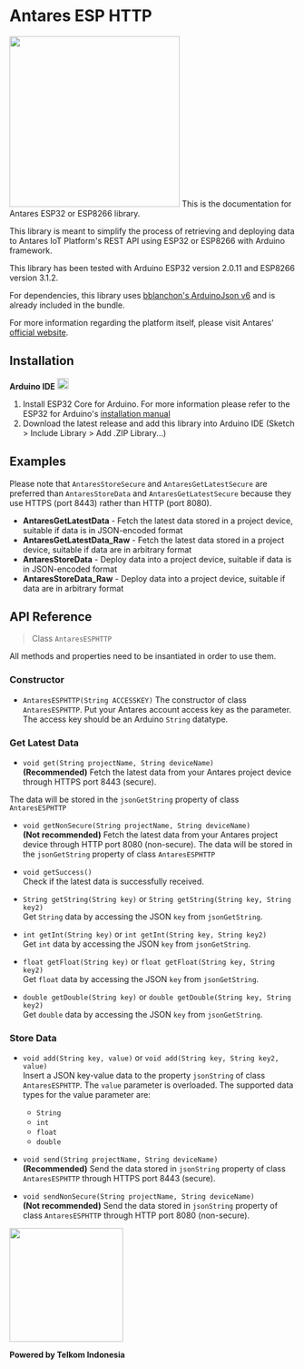 # Antares ESP HTTP  
<img src="http://i64.tinypic.com/2gsmuxc.jpg" width="300">  
This is the documentation for Antares ESP32 or ESP8266 library.  

This library is meant to simplify the process of retrieving and deploying data to Antares IoT Platform's REST API using ESP32 or ESP8266 with Arduino framework.  

This library has been tested with Arduino ESP32 version 2.0.11 and ESP8266 version 3.1.2.

For dependencies, this library uses [bblanchon's ArduinoJson v6](https://github.com/bblanchon/ArduinoJson/releases/tag/v6.21.3) and is already included in the bundle.    

For more information regarding the platform itself, please visit Antares' [official website](https://antares.id/).

## Installation  
**Arduino IDE** <img src="https://camo.githubusercontent.com/647cefc4a331bc5ab2a760d3c731b9d0b3f1259b/68747470733a2f2f7777772e61726475696e6f2e63632f66617669636f6e2e69636f" width="20">  
1. Install ESP32 Core for Arduino. For more information please refer to the ESP32 for Arduino's [installation manual](https://github.com/espressif/arduino-esp32/blob/master/docs/arduino-ide/boards_manager.md)
2. Download the latest release and add this library into Arduino IDE (Sketch > Include Library > Add .ZIP Library...)  

## Examples
Please note that `AntaresStoreSecure` and `AntaresGetLatestSecure` are preferred than `AntaresStoreData` and `AntaresGetLatestSecure` because they use HTTPS (port 8443) rather than HTTP (port 8080).  

* **AntaresGetLatestData** - Fetch the latest data stored in a project device, suitable if data is in JSON-encoded format
* **AntaresGetLatestData_Raw** - Fetch the latest data stored in a project device, suitable if data are in arbitrary format
* **AntaresStoreData** - Deploy data into a project device, suitable if data is in JSON-encoded format
* **AntaresStoreData_Raw** - Deploy data into a project device, suitable if data are in arbitrary format

## API Reference

> Class `AntaresESPHTTP`

All methods and properties need to be insantiated in order to use them.

### Constructor
* `AntaresESPHTTP(String ACCESSKEY)`
The constructor of class `AntaresESPHTTP`. Put your Antares account access key as the parameter. The access key should be an Arduino `String` datatype.

### Get Latest Data
* `void get(String projectName, String deviceName)`  
**(Recommended)** Fetch the latest data from your Antares project device through HTTPS port 8443 (secure).

The data will be stored in the `jsonGetString` property of class `AntaresESPHTTP`

* `void getNonSecure(String projectName, String deviceName)`  
**(Not recommended)** Fetch the latest data from your Antares project device through HTTP port 8080 (non-secure).
The data will be stored in the `jsonGetString` property of class `AntaresESPHTTP`

* `void getSuccess()`  
Check if the latest data is successfully received.

* `String getString(String key)` or `String getString(String key, String key2)`     
Get `String` data by accessing the JSON `key` from `jsonGetString`.  

* `int getInt(String key)` or `int getInt(String key, String key2)`  
Get `int` data by accessing the JSON `key` from `jsonGetString`.  

* `float getFloat(String key)` or `float getFloat(String key, String key2)`  
Get `float` data by accessing the JSON `key` from `jsonGetString`.  

* `double getDouble(String key)` or `double getDouble(String key, String key2)`  
Get `double` data by accessing the JSON `key` from `jsonGetString`.  

### Store Data
* `void add(String key, value)` or `void add(String key, String key2, value)`   
Insert a JSON key-value data to the property `jsonString` of class `AntaresESPHTTP`. The `value` parameter is overloaded. The supported data types for the value parameter are:
    * `String`
    * `int`
    * `float`
    * `double`  

* `void send(String projectName, String deviceName)`    
**(Recommended)** Send the data stored in `jsonString` property of class `AntaresESPHTTP` through HTTPS port 8443 (secure).

* `void sendNonSecure(String projectName, String deviceName)`  
**(Not recommended)** Send the data stored in `jsonString` property of class `AntaresESPHTTP` through HTTP port 8080 (non-secure).

<img src="https://upload.wikimedia.org/wikipedia/id/thumb/c/c4/Telkom_Indonesia_2013.svg/1200px-Telkom_Indonesia_2013.svg.png" width="200">  

**Powered by Telkom Indonesia**
